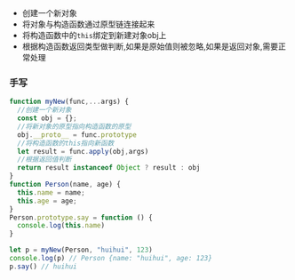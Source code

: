 - 创建一个新对象
- 将对象与构造函数通过原型链连接起来
- 将构造函数中的`this`绑定到新建对象obj上
- 根据构造函数返回类型做判断,如果是原始值则被忽略,如果是返回对象,需要正常处理

### 手写

```js
function myNew(func,...args) {
  //创建一个新对象
  const obj = {};
  //将新对象的原型指向构造函数的原型
  obj.__proto__ = func.prototype
  //将构造函数的this指向新函数
  let result = func.apply(obj,args)
  //根据返回值判断
  return result instanceof Object ? result : obj
}
function Person(name, age) {
  this.name = name;
  this.age = age;
}
Person.prototype.say = function () {
  console.log(this.name)
}

let p = myNew(Person, "huihui", 123)
console.log(p) // Person {name: "huihui", age: 123}
p.say() // huihui
```


